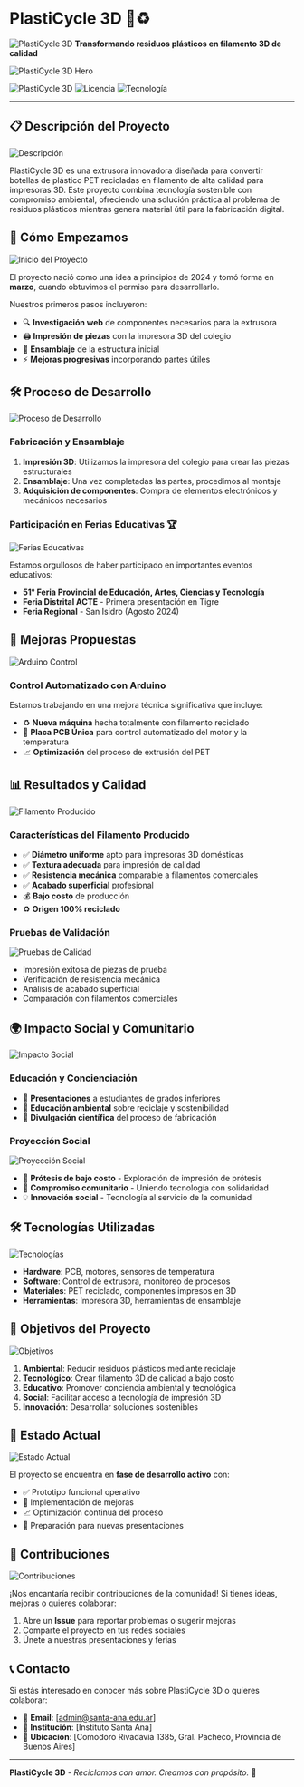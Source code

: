 # PlastiCycle 3D 🔄♻️
![PlastiCycle 3D]("./logo512.png")
**Transformando residuos plásticos en filamento 3D de calidad**

![PlastiCycle 3D Hero](https://via.placeholder.com/800x300/2E8B57/FFFFFF?text=PlastiCycle+3D+-+Extrusora+de+Filamento+Reciclado)

![PlastiCycle 3D](https://img.shields.io/badge/Estado-En%20Desarrollo-yellow)
![Licencia](https://img.shields.io/badge/Licencia-MIT-blue)
![Tecnología](https://img.shields.io/badge/Tecnolog%C3%ADa-Arduino%20%7C%20Impresión%203D-green)

---

## 📋 Descripción del Proyecto

![Descripción](https://via.placeholder.com/600x200/4682B4/FFFFFF?text=Proyecto+de+Reciclaje+y+Tecnología)

PlastiCycle 3D es una extrusora innovadora diseñada para convertir botellas de plástico PET recicladas en filamento de alta calidad para impresoras 3D. Este proyecto combina tecnología sostenible con compromiso ambiental, ofreciendo una solución práctica al problema de residuos plásticos mientras genera material útil para la fabricación digital.

## 🚀 Cómo Empezamos

![Inicio del Proyecto](https://via.placeholder.com/600x250/FF6347/FFFFFF?text=Inicio+del+Proyecto+-+Marzo+2024)

El proyecto nació como una idea a principios de 2024 y tomó forma en **marzo**, cuando obtuvimos el permiso para desarrollarlo. 

Nuestros primeros pasos incluyeron:
- 🔍 **Investigación web** de componentes necesarios para la extrusora
- 🖨️ **Impresión de piezas** con la impresora 3D del colegio
- 🔧 **Ensamblaje** de la estructura inicial
- ⚡ **Mejoras progresivas** incorporando partes útiles

## 🛠️ Proceso de Desarrollo

![Proceso de Desarrollo](https://via.placeholder.com/600x250/8A2BE2/FFFFFF?text=Impresión+3D+y+Ensamblaje)

### Fabricación y Ensamblaje
1. **Impresión 3D**: Utilizamos la impresora del colegio para crear las piezas estructurales
2. **Ensamblaje**: Una vez completadas las partes, procedimos al montaje
3. **Adquisición de componentes**: Compra de elementos electrónicos y mecánicos necesarios

### Participación en Ferias Educativas 🏆

![Ferias Educativas](https://via.placeholder.com/600x250/FFD700/000000?text=Ferias+Educativas+-+51°+Feria+Provincial)

Estamos orgullosos de haber participado en importantes eventos educativos:

- **51° Feria Provincial de Educación, Artes, Ciencias y Tecnología**
- **Feria Distrital ACTE** - Primera presentación en Tigre
- **Feria Regional** - San Isidro (Agosto 2024)

## 🔧 Mejoras Propuestas

![Arduino Control](https://via.placeholder.com/600x250/FF4500/FFFFFF?text=Control+Automatizado+con+Arduino)

### Control Automatizado con Arduino
Estamos trabajando en una mejora técnica significativa que incluye:

- ♻️ **Nueva máquina** hecha totalmente con filamento reciclado
- 🤖 **Placa PCB Única** para control automatizado del motor y la temperatura
- 📈 **Optimización** del proceso de extrusión del PET

## 📊 Resultados y Calidad

![Filamento Producido](https://via.placeholder.com/600x250/32CD32/FFFFFF?text=Filamento+de+Alta+Calidad)

### Características del Filamento Producido
- ✅ **Diámetro uniforme** apto para impresoras 3D domésticas
- ✅ **Textura adecuada** para impresión de calidad
- ✅ **Resistencia mecánica** comparable a filamentos comerciales
- ✅ **Acabado superficial** profesional
- 💰 **Bajo costo** de producción
- ♻️ **Origen 100% reciclado**

### Pruebas de Validación

![Pruebas de Calidad](https://via.placeholder.com/600x200/20B2AA/FFFFFF?text=Pruebas+de+Validación+y+Calidad)

- Impresión exitosa de piezas de prueba
- Verificación de resistencia mecánica
- Análisis de acabado superficial
- Comparación con filamentos comerciales

## 🌍 Impacto Social y Comunitario

![Impacto Social](https://via.placeholder.com/600x250/DA70D6/FFFFFF?text=Impacto+Social+y+Educación)

### Educación y Concienciación
- 👥 **Presentaciones** a estudiantes de grados inferiores
- 🌱 **Educación ambiental** sobre reciclaje y sostenibilidad
- 🔬 **Divulgación científica** del proceso de fabricación

### Proyección Social

![Proyección Social](https://via.placeholder.com/600x200/FF69B4/FFFFFF?text=Prótesis+de+Bajo+Costo)

- 🦾 **Prótesis de bajo costo** - Exploración de impresión de prótesis
- 🤝 **Compromiso comunitario** - Uniendo tecnología con solidaridad
- 💡 **Innovación social** - Tecnología al servicio de la comunidad

## 🛠️ Tecnologías Utilizadas

![Tecnologías](https://via.placeholder.com/600x250/4169E1/FFFFFF?text=Arduino+%7C+Impresión+3D+%7C+Control+Automático)

- **Hardware**: PCB, motores, sensores de temperatura
- **Software**: Control de extrusora, monitoreo de procesos
- **Materiales**: PET reciclado, componentes impresos en 3D
- **Herramientas**: Impresora 3D, herramientas de ensamblaje

## 🎯 Objetivos del Proyecto

![Objetivos](https://via.placeholder.com/600x250/FF1493/FFFFFF?text=Objetivos+Ambientales+y+Sociales)

1. **Ambiental**: Reducir residuos plásticos mediante reciclaje
2. **Tecnológico**: Crear filamento 3D de calidad a bajo costo
3. **Educativo**: Promover conciencia ambiental y tecnológica
4. **Social**: Facilitar acceso a tecnología de impresión 3D
5. **Innovación**: Desarrollar soluciones sostenibles

## 🚧 Estado Actual

![Estado Actual](https://via.placeholder.com/600x200/FFA500/FFFFFF?text=En+Desarrollo+Activo)

El proyecto se encuentra en **fase de desarrollo activo** con:
- ✅ Prototipo funcional operativo
- 🔄 Implementación de mejoras
- 📈 Optimización continua del proceso
- 🎯 Preparación para nuevas presentaciones

## 🤝 Contribuciones

![Contribuciones](https://via.placeholder.com/600x200/00CED1/FFFFFF?text=¡Únete+al+Proyecto!)

¡Nos encantaría recibir contribuciones de la comunidad! Si tienes ideas, mejoras o quieres colaborar:

1. Abre un **Issue** para reportar problemas o sugerir mejoras
2. Comparte el proyecto en tus redes sociales
3. Únete a nuestras presentaciones y ferias

## 📞 Contacto

Si estás interesado en conocer más sobre PlastiCycle 3D o quieres colaborar:

- 📧 **Email**: [admin@santa-ana.edu.ar]
- 🏫 **Institución**: [Instituto Santa Ana]
- 📍 **Ubicación**: [Comodoro Rivadavia 1385, Gral. Pacheco, Provincia de Buenos Aires]

---

**PlastiCycle 3D** - *Reciclamos con amor. Creamos con propósito.* 🌟